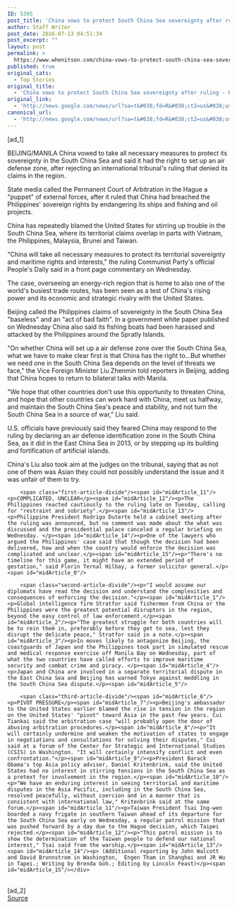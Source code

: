 ```yaml
---
ID: 5395
post_title: 'China vows to protect South China Sea sovereignty after ruling &#8211; Reuters'
author: Staff Writer
post_date: 2016-07-13 04:51:34
post_excerpt: ""
layout: post
permalink: >
  https://www.whenitson.com/china-vows-to-protect-south-china-sea-sovereignty-after-ruling-reuters/
published: true
original_cats:
  - Top Stories
original_title:
  - 'China vows to protect South China Sea sovereignty after ruling - Reuters'
original_link:
  - 'http://news.google.com/news/url?sa=t&#038;fd=R&#038;ct2=us&#038;usg=AFQjCNHVVu22STmwhnkuWfrqfuQneU_89A&#038;clid=c3a7d30bb8a4878e06b80cf16b898331&#038;cid=52779153609169&#038;ei=gsiFV4iPCN3OhQHGg7SAAw&#038;url=http://www.reuters.com/article/us-southchinasea-ruling-stakes-idUSKCN0ZS02U'
canonical_url:
  - 'http://news.google.com/news/url?sa=t&#038;fd=R&#038;ct2=us&#038;usg=AFQjCNHVVu22STmwhnkuWfrqfuQneU_89A&#038;clid=c3a7d30bb8a4878e06b80cf16b898331&#038;cid=52779153609169&#038;ei=gsiFV4iPCN3OhQHGg7SAAw&#038;url=http://www.reuters.com/article/us-southchinasea-ruling-stakes-idUSKCN0ZS02U'
---
```

 [ad_1]
<br><div id="articleText">
<span id="midArticle_start"/>

<span id="midArticle_0"/><span class="focusParagraph" readability="5"><p><span class="articleLocation">BEIJING/MANILA</span> China vowed to take all necessary measures to protect its sovereignty in the South China Sea and said it had the right to set up an air defense zone, after rejecting an international tribunal's ruling that denied its claims in the region. </p></span><span id="midArticle_1"/><p>State media called the Permanent Court of Arbitration in the Hague a "puppet" of external forces, after it ruled that China had breached the Philippines' sovereign rights by endangering its ships and fishing and oil projects.</p><span id="midArticle_2"/><p>China has repeatedly blamed the United States for stirring up trouble in the South China Sea, where its territorial claims overlap in parts with Vietnam, the Philippines, Malaysia, Brunei and Taiwan.</p><span id="midArticle_3"/><p>"China will take all necessary measures to protect its territorial sovereignty and maritime rights and interests," the ruling Communist Party's official People's Daily said in a front page commentary on Wednesday. </p><span id="midArticle_4"/><p>The case, overseeing an energy-rich region that is home to also one of the world's busiest trade routes, has been seen as a test of China's rising power and its economic and strategic rivalry with the United States.</p><span id="midArticle_5"/><p>Beijing called the Philippines claims of sovereignty in the South China Sea "baseless" and an "act of bad faith". In a government white paper published on Wednesday China also said its fishing boats had been harassed and attacked by the Philippines around the Spratly Islands. </p><span id="midArticle_6"/><p>"On whether China will set up a air defense zone over the South China Sea, what we have to make clear first is that China has the right to...But whether we need one in the South China Sea depends on the level of threats we face," the Vice Foreign Minister Liu Zhenmin told reporters in Beijing, adding that China hopes to return to bilateral talks with Manila.</p><span id="midArticle_7"/><p>"We hope that other countries don't use this opportunity to threaten China, and hope that other countries can work hard with China, meet us halfway, and maintain the South China Sea's peace and stability, and not turn the South China Sea in a source of war," Liu said.</p><span id="midArticle_8"/><p>U.S. officials have previously said they feared China may respond to the ruling by declaring an air defense identification zone in the South China Sea, as it did in the East China Sea in 2013, or by stepping up its building and fortification of artificial islands.</p><span id="midArticle_9"/><p>China's Liu also took aim at the judges on the tribunal, saying that as not one of them was Asian they could not possibly understand the issue and it was unfair of them to try.</p><span id="midArticle_10"/>
        
        <span class="first-article-divide"/><span id="midArticle_11"/><p>COMPLICATED, UNCLEAR</p><span id="midArticle_12"/><p>The Philippines reacted cautiously to the ruling late on Tuesday, calling for "restraint and sobriety".</p><span id="midArticle_13"/><p>Philippine President Rodrigo Duterte held a cabinet meeting after the ruling was announced, but no comment was made about the what was discussed and the presidential palace canceled a regular briefing on Wednesday. </p><span id="midArticle_14"/><p>One of the lawyers who argued the Philippines' case said that though the decision had been delivered, how and when the country would enforce the decision was complicated and unclear.</p><span id="midArticle_15"/><p>"There's no timeline for this game, it might have an extended period of gestation," said Florin Ternal Hilbay, a former solicitor general.</p><span id="midArticle_0"/>
        
        <span class="second-article-divide"/><p>"I would assume our diplomats have read the decision and understand the complexities and consequences of enforcing the decision."</p><span id="midArticle_1"/><p>Global intelligence firm Stratfor said fishermen from China or the Philippines were the greatest potential disruptors in the region, beyond the easy control of law enforcement.</p><span id="midArticle_2"/><p>"The greatest struggle for both countries will be to rein them in, preferably before they get to sea, lest they disrupt the delicate peace," Stratfor said in a note.</p><span id="midArticle_3"/><p>In moves likely to antagonize Beijing, the coastguards of Japan and the Philippines took part in simulated rescue and medical response exercise off Manila Bay on Wednesday, part of what the two countries have called efforts to improve maritime security and combat crime and piracy. </p><span id="midArticle_4"/><p>Japan and China are involved in a separate territorial dispute in the East China Sea and Beijing has warned Tokyo against meddling in the South China Sea dispute.</p><span id="midArticle_5"/>
        
        <span class="third-article-divide"/><span id="midArticle_6"/><p>PIVOT PRESSURE</p><span id="midArticle_7"/><p>Beijing's ambassador to the United States earlier blamed the rise in tension in the region on the United States' "pivot" toward Asia in the past few years. Cui Tiankai said the arbitration case "will probably open the door of abusing arbitration procedures.</p><span id="midArticle_8"/><p>"It will certainly undermine and weaken the motivation of states to engage in negotiations and consultations for solving their disputes," Cui said at a forum of the Center for Strategic and International Studies (CSIS) in Washington. "It will certainly intensify conflict and even confrontation."</p><span id="midArticle_9"/><p>President Barack Obama's top Asia policy adviser, Daniel Kritenbrink, said the United States had no interest in stirring tensions in the South China Sea as a pretext for involvement in the region.</p><span id="midArticle_10"/><p>"We have an enduring interest in seeing territorial and maritime disputes in the Asia Pacific, including in the South China Sea, resolved peacefully, without coercion and in a manner that is consistent with international law," Kritenbrink said at the same forum.</p><span id="midArticle_11"/><p>Taiwan President Tsai Ing-wen boarded a navy frigate in southern Taiwan ahead of its departure for the South China Sea early on Wednesday, a regular patrol mission that was pushed forward by a day due to the Hague decision, which Taipei rejected.</p><span id="midArticle_12"/><p>"This patrol mission is to show the determination of the Taiwan people to defend our national interest," Tsai said from the warship.</p><span id="midArticle_13"/><span id="midArticle_14"/><p> (Additional reporting by John Walcott and David Brunnstrom in Washington,  Engen Tham in Shanghai and JR Wu in Tapei.; Writing by Brenda Goh.; Editing by Lincoln Feast)</p><span id="midArticle_15"/></div>
<br>[ad_2]
<br><a href="http://news.google.com/news/url?sa=t&#038;fd=R&#038;ct2=us&#038;usg=AFQjCNHVVu22STmwhnkuWfrqfuQneU_89A&#038;clid=c3a7d30bb8a4878e06b80cf16b898331&#038;cid=52779153609169&#038;ei=gsiFV4iPCN3OhQHGg7SAAw&#038;url=http://www.reuters.com/article/us-southchinasea-ruling-stakes-idUSKCN0ZS02U">Source </a>